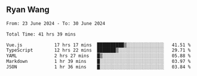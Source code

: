 ## Ryan Wang

<!--START_SECTION:waka-->

```txt
From: 23 June 2024 - To: 30 June 2024

Total Time: 41 hrs 39 mins

Vue.js            17 hrs 17 mins  ██████████▒░░░░░░░░░░░░░░   41.51 %
TypeScript        12 hrs 22 mins  ███████▒░░░░░░░░░░░░░░░░░   29.71 %
YAML              2 hrs 27 mins   █▒░░░░░░░░░░░░░░░░░░░░░░░   05.88 %
Markdown          1 hr 39 mins    █░░░░░░░░░░░░░░░░░░░░░░░░   03.97 %
JSON              1 hr 36 mins    █░░░░░░░░░░░░░░░░░░░░░░░░   03.84 %
```

<!--END_SECTION:waka-->
